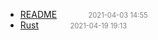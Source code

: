   - [README]()<span style="padding-left:2em;color:orange"></span><span style="color:gray;font-size:.8em;padding-left:2em">2021-04-03 14:55</span>
  - [Rust](rust)<span style="padding-left:2em;color:orange"></span><span style="color:gray;font-size:.8em;padding-left:2em">2021-04-19 19:13</span>
